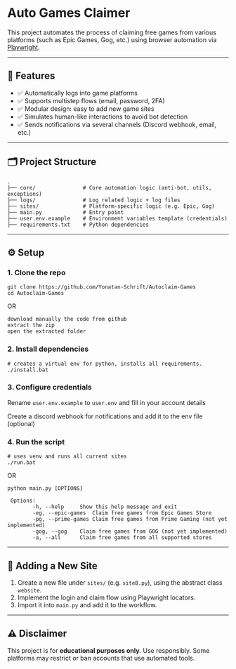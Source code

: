 #  Auto Games Claimer

This project automates the process of claiming free games from various platforms (such as Epic Games, Gog, etc.) using browser automation via [Playwright](https://playwright.dev/).

---

## 🚀 Features

* ✅ Automatically logs into game platforms
* ✅ Supports multistep flows (email, password, 2FA)
* ✅ Modular design: easy to add new game sites
* ✅ Simulates human-like interactions to avoid bot detection
* ✅ Sends notifications via several channels (Discord webhook, email, etc.)
---

## 🗂️ Project Structure

```
.
├── core/               # Core automation logic (anti-bot, utils, exceptions)
├── logs/               # Log related logic + log files
├── sites/              # Platform-specific logic (e.g. Epic, Gog)
├── main.py             # Entry point
├── user.env.example    # Environment variables template (credentials)
├── requirements.txt    # Python dependencies
```

---

## ⚙️ Setup

### 1. Clone the repo

```
git clone https://github.com/Yonatan-Schrift/Autoclaim-Games
cd Autoclaim-Games
```
OR
```
download manually the code from github
extract the zip
open the extracted folder
```

### 2. Install dependencies

```
# creates a virtual env for python, installs all requirements.
./install.bat
```

### 3. Configure credentials

Rename `user.env.example` to `user.env` and fill in your account details

Create a discord webhook for notifications and add it to the env file (optional)

### 4. Run the script

```
# uses venv and runs all current sites
./run.bat
```
OR
```
python main.py [OPTIONS]
```
     Options:
            -h, --help     Show this help message and exit
            -eg, --epic-games  Claim free games from Epic Games Store
            -pg, --prime-games Claim free games from Prime Gaming (not yet implemented)
            -gog, --gog    Claim free games from GOG (not yet implemented)
            -a, --all      Claim free games from all supported stores

---

## 🧩 Adding a New Site

1. Create a new file under `sites/` (e.g. `siteB.py`), using the abstract class `website`.
2. Implement the login and claim flow using Playwright locators.
3. Import it into `main.py` and add it to the workflow.

---

## ⚠️ Disclaimer

This project is for **educational purposes only**. Use responsibly. Some platforms may restrict or ban accounts that use automated tools.
